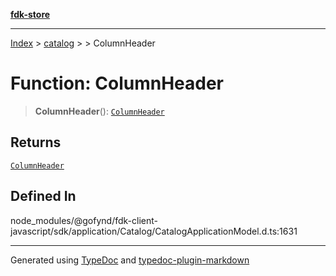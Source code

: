 [**fdk-store**](../../../README.md)
***

[Index](../../../API.md) > [catalog](../../README.md) > [<internal>](../README.md) > ColumnHeader

# Function: ColumnHeader

> **ColumnHeader**(): [`ColumnHeader`](../type-aliases/type-alias.ColumnHeader.md)

## Returns

[`ColumnHeader`](../type-aliases/type-alias.ColumnHeader.md)

## Defined In

node\_modules/@gofynd/fdk-client-javascript/sdk/application/Catalog/CatalogApplicationModel.d.ts:1631

***
Generated using [TypeDoc](https://typedoc.org/) and [typedoc-plugin-markdown](https://www.npmjs.com/package/typedoc-plugin-markdown)
